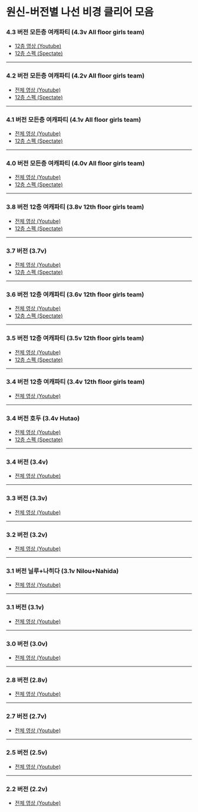 # 원신-버전별 나선 비경 클리어 모음

### 4.3 버전 모든층 여캐파티 (4.3v All floor girls team)
- [12층 영상 (Youtube)](https://youtu.be/OZXsSpbadDQ)
- [12층 스펙 (Spectate)](https://github.com/emboob/Genshin_Impact-Spiral_Abyss/blob/main/spectate/4.3v%20girls%20team/README.md)

<hr/>

### 4.2 버전 모든층 여캐파티 (4.2v All floor girls team)
- [전체 영상 (Youtube)](https://youtu.be/GCJMK4aFq8I)
- [12층 스펙 (Spectate)](https://github.com/emboob/Genshin_Impact-Spiral_Abyss/blob/main/spectate/4.2v%20girls%20team/README.md)

<hr/>

### 4.1 버전 모든층 여캐파티 (4.1v All floor girls team)
- [전체 영상 (Youtube)](https://youtu.be/E0rZc9YQv9g)
- [12층 스펙 (Spectate)](https://github.com/emboob/Genshin_Impact-Spiral_Abyss/blob/main/spectate/4.1v%20girls%20team/README.md)

<hr/>

### 4.0 버전 모든층 여캐파티 (4.0v All floor girls team)
- [전체 영상 (Youtube)](https://youtu.be/MQMuxIJ7xI0)
- [12층 스펙 (Spectate)](https://github.com/emboob/Genshin_Impact-Spiral_Abyss/blob/main/spectate/4.0v%20girls%20team/README.md)

<hr/>

### 3.8 버전 12층 여캐파티 (3.8v 12th floor girls team)
- [전체 영상 (Youtube)](https://youtu.be/UGI3EIVQ7O4) 
- [12층 스펙 (Spectate)](https://github.com/emboob/Genshin_Impact-Spiral_Abyss/blob/main/spectate/3.8v%20girls%20team/README.md)

<hr/>

### 3.7 버전 (3.7v)
- [전체 영상 (Youtube)](https://youtu.be/5k79S3CrO7Q) 
- [12층 스펙 (Spectate)](https://github.com/emboob/Genshin_Impact-Spiral_Abyss/blob/main/spectate/3.7v/README.md)

<hr/>

### 3.6 버전 12층 여캐파티 (3.6v 12th floor girls team)
- [전체 영상 (Youtube)](https://youtu.be/PQ93hbG7j9U) 
- [12층 스펙 (Spectate)](https://github.com/emboob/Genshin_Impact-Spiral_Abyss/blob/main/spectate/3.6v%20girls%20team/README.md)

<hr/>

### 3.5 버전 12층 여캐파티 (3.5v 12th floor girls team)
- [전체 영상 (Youtube)](https://youtu.be/ypP8h-zj7rg) 
- [12층 스펙 (Spectate)](https://github.com/emboob/Genshin_Impact-Spiral_Abyss/blob/main/spectate/3.5v%20girls%20team/README.md)

<hr/>

### 3.4 버전 12층 여캐파티 (3.4v 12th floor girls team)
- [전체 영상 (Youtube)](https://youtu.be/YAJZixseauI) 

<hr/>

### 3.4 버전 호두 (3.4v Hutao)
- [전체 영상 (Youtube)](https://youtu.be/nAC8XOvOMgk) 
- [12층 스펙 (Spectate)](https://github.com/emboob/Genshin_Impact-Spiral_Abyss/blob/main/spectate/3.4v%20Hutao/README.md)

<hr/>

### 3.4 버전 (3.4v)
- [전체 영상 (Youtube)](https://youtu.be/IfJ97Gn9XkY) 

<hr/>

### 3.3 버전 (3.3v)
- [전체 영상 (Youtube)](https://youtu.be/9arYq_yDP_U) 

<hr/>

### 3.2 버전 (3.2v)
- [전체 영상 (Youtube)](https://youtu.be/ie4qVrD2NwQ) 

<hr/>

### 3.1 버전 닐루+나히다 (3.1v Nilou+Nahida)
- [전체 영상 (Youtube)](https://youtu.be/j9JTRB9wh3g) 

<hr/>

### 3.1 버전 (3.1v)
- [전체 영상 (Youtube)](https://youtu.be/WZg68qYeChg) 

<hr/>

### 3.0 버전 (3.0v)
- [전체 영상 (Youtube)](https://youtu.be/jJdIi3BXds4) 

<hr/>

### 2.8 버전 (2.8v)
- [전체 영상 (Youtube)](https://youtu.be/oS94pqgqyMA) 

<hr/>

### 2.7 버전 (2.7v)
- [전체 영상 (Youtube)](https://youtu.be/8C5uCIhzqxg)

<hr/>

### 2.5 버전 (2.5v)
- [전체 영상 (Youtube)](https://youtu.be/VjgbLRPvFqM)

<hr/>

### 2.2 버전 (2.2v)
- [전체 영상 (Youtube)](https://youtu.be/Rr79B1ZcG-E)
